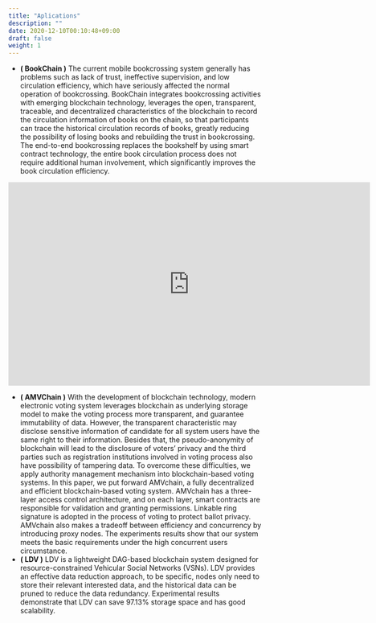 ```yaml
---
title: "Aplications"
description: ""
date: 2020-12-10T00:10:48+09:00
draft: false
weight: 1
---
```


- **( BookChain )** The current mobile bookcrossing system generally has problems such as lack of trust, ineffective supervision, and low circulation efficiency, which have seriously affected the normal operation of bookcrossing. BookChain integrates bookcrossing activities with emerging blockchain technology, leverages the open, transparent, traceable, and decentralized characteristics of the blockchain to record the circulation information of books on the chain, so that participants can trace the historical circulation records of books, greatly reducing the possibility of losing books and rebuilding the trust in bookcrossing. The end-to-end bookcrossing replaces the bookshelf by using smart contract technology, the entire book circulation process does not require additional human involvement, which significantly improves the book circulation efficiency.

<iframe width="720" height="405" align="center" src="https://player.youku.com/embed/XNDg4ODAxOTA4OA==" frameborder="0" allowfullscreen></iframe>

- **( AMVChain )** With the development of blockchain technology, modern electronic voting system leverages blockchain as underlying storage model to make the voting process more transparent, and guarantee immutability of data. However, the transparent characteristic may disclose sensitive information of candidate for all system users have the same right to their information. Besides that, the pseudo-anonymity of blockchain will lead to the disclosure of voters’ privacy and the third parties such as registration institutions involved in voting process also have possibility of tampering data. To overcome these difficulties, we apply authority management mechanism into blockchain-based voting systems. In this paper, we put forward AMVchain, a fully decentralized and efficient blockchain-based voting system. AMVchain has a three-layer access control architecture, and on each layer, smart contracts are responsible for validation and granting permissions. Linkable ring signature is adopted in the process of voting to protect ballot privacy. AMVchain also makes a tradeoff between efficiency and concurrency by introducing proxy nodes. The experiments results show that our system meets the basic requirements under the high concurrent users circumstance.
- **( LDV )** LDV is a lightweight DAG-based blockchain system designed for resource-constrained Vehicular Social Networks (VSNs). LDV provides an effective data reduction approach, to be specific, nodes only need to store their relevant interested data, and the historical data can be pruned to reduce the data redundancy. Experimental results demonstrate that LDV can save 97.13% storage space and has good scalability.

